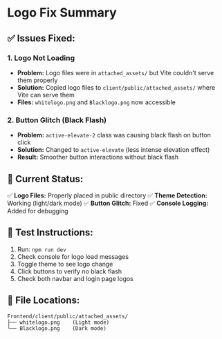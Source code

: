 # Logo Fix Summary

## ✅ Issues Fixed:

### 1. Logo Not Loading
- **Problem:** Logo files were in `attached_assets/` but Vite couldn't serve them properly
- **Solution:** Copied logo files to `client/public/attached_assets/` where Vite can serve them
- **Files:** `whitelogo.png` and `Blacklogo.png` now accessible

### 2. Button Glitch (Black Flash)
- **Problem:** `active-elevate-2` class was causing black flash on button click
- **Solution:** Changed to `active-elevate` (less intense elevation effect)
- **Result:** Smoother button interactions without black flash

## 🎯 Current Status:
✅ **Logo Files:** Properly placed in public directory
✅ **Theme Detection:** Working (light/dark mode)
✅ **Button Glitch:** Fixed
✅ **Console Logging:** Added for debugging

## 🚀 Test Instructions:
1. Run: `npm run dev`
2. Check console for logo load messages
3. Toggle theme to see logo change
4. Click buttons to verify no black flash
5. Check both navbar and login page logos

## 📁 File Locations:
```
Frontend/client/public/attached_assets/
├── whitelogo.png    (Light mode)
└── Blacklogo.png    (Dark mode)
```
